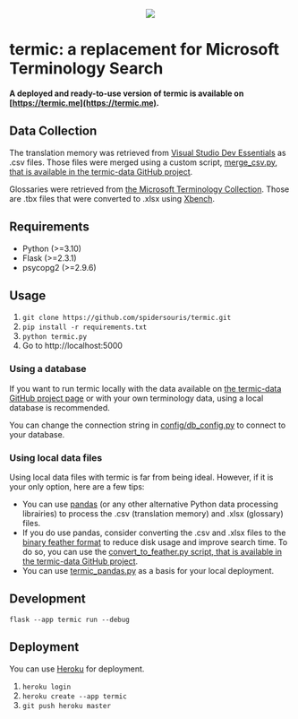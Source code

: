 <p align="center">
  <img src="https://github.com/Spidersouris/termic/assets/7102007/9b186166-8fe2-475f-be4b-1bc718a56881">
</p>

# termic: a replacement for Microsoft Terminology Search

**A deployed and ready-to-use version of termic is available on [https://termic.me](https://termic.me).**

## Data Collection

The translation memory was retrieved from [Visual Studio Dev Essentials](https://my.visualstudio.com/downloads?pid=6822) as .csv files. Those files were merged using a custom script, [merge_csv.py, that is available in the termic-data GitHub project](https://github.com/Spidersouris/termic-data/blob/main/scripts/merge_csv.py).

Glossaries were retrieved from [the Microsoft Terminology Collection](https://www.microsoft.com/en-us/language/Terminology). Those are .tbx files that were converted to .xlsx using [Xbench](https://www.xbench.net/).

## Requirements

- Python (>=3.10)
- Flask (>=2.3.1)
- psycopg2 (>=2.9.6)

## Usage

1) `git clone https://github.com/spidersouris/termic.git`
2) `pip install -r requirements.txt`
3) `python termic.py`
4) Go to http://localhost:5000

### Using a database

If you want to run termic locally with the data available on [the termic-data GitHub project page](https://github.com/Spidersouris/termic-data) or with your own terminology data, using a local database is recommended.

You can change the connection string in [config/db_config.py](https://github.com/Spidersouris/termic/blob/main/config/db_config.py) to connect to your database.

### Using local data files

Using local data files with termic is far from being ideal. However, if it is your only option, here are a few tips:
- You can use [pandas](https://pandas.pydata.org/) (or any other alternative Python data processing librairies) to process the .csv (translation memory) and .xlsx (glossary) files.
- If you do use pandas, consider converting the .csv and .xlsx files to the [binary feather format](https://pandas.pydata.org/docs/reference/api/pandas.DataFrame.to_feather.html) to reduce disk usage and improve search time. To do so, you can use the [convert_to_feather.py script, that is available in the termic-data GitHub project](https://github.com/Spidersouris/termic-data/blob/main/scripts/convert_to_feather.py).
- You can use [termic_pandas.py](https://gist.github.com/Spidersouris/e2509906b3a609f87947bc657bffabde) as a basis for your local deployment.

## Development

`flask --app termic run --debug`

## Deployment

You can use [Heroku](https://dashboard.heroku.com/new-app) for deployment.

1) `heroku login`
2) `heroku create --app termic`
3) `git push heroku master`
